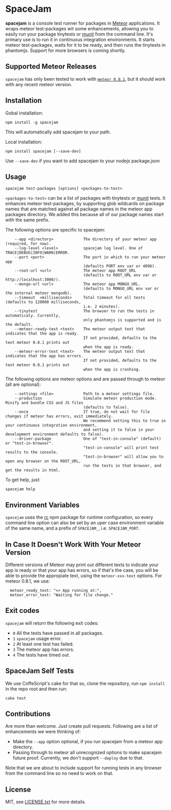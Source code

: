 SpaceJam
==========

**spacejam** is a console test runner for packages in [Meteor](https://www.meteor.com/) applications. It wraps meteor test-packages wit some enhancements, allowing you to easily run your package tinytests or [munit](https://atmospherejs.com/package/munit) from the command line. It's primary use is to run it in continuous integration environments. It starts meteor test-packages, waits for it to be ready, and then runs the tinytests in phantomjs. Support for more browsers is coming shortly.


Supported Meteor Releases
--
```spacejam``` has only been tested to work with [```meteor 0.8.1```](https://github.com/meteor/meteor/tree/release/0.8.1/), but it should work with any recent meteor version.

Installation
---------------------------
Gobal installation:

    npm install -g spacejam
This will automatically add spacejam to your path.

Local installation:

	npm install spacejam [--save-dev]
Use `--save-dev` if you want to add spacejam to your nodejs package.json

Usage
---------------------------

    spacejam test-packages [options] <packages-to-test>

`<packages-to-test>` can be a list of packages with tinytests or [munit](https://atmospherejs.com/package/munit) tests.
It enhances meteor test-packages, by supporting glob wildcards on package names that are matched against all package names in the meteor app packages directory. We added this because all of our package names start with the same prefix.
	
The following options are specific to spacejam:

        --app <directory>             The directory of your meteor app (required, for now).
        --log-level <level>           spacejam log level. One of TRACE|DEBUG|INFO|WARN|ERROR.
        --port <port>                 The port in which to run your meteor app 
                                      (defaults PORT env var or 4096).
        --root-url <url>              The meteor app ROOT_URL 
									  (defaults to ROOT_URL env var or http://localhost:3000/).
		--mongo-url <url>  			  The meteor app MONGO_URL.
									  (defaults to MONGO_URL env var or the internal meteor mongodb).
        --timeout  <milliseconds>     Total timeout for all tests (defaults to 120000 milliseconds, 
									  i.e. 2 minutes).
		--tinytest                    The browser to run the tests in automaticaly. Currently, 
                                      only phantomjs is supported and is the default.
        --meteor-ready-text <text>    The meteor output text that indicates that the app is ready.
									  If not provided, defaults to the text meteor 0.8.1 prints out
									  when the app is ready.	
        --meteor-error-text <text>    The meteor output text that indicates that the app has errors.
									  If not provided, defaults to the text meteor 0.8.1 prints out 
								      when the app is crashing.

The following options are meteor options and are passed through to meteor (all are optional):

        --settings <file>             Path to a meteor settings file.
		--production  			      Simulate meteor production mode. Minify and bundle CSS and JS files
									  (defaults to false).
		--once        				  If true, do not wait for file changes if meteor has errors, exit immediately.
									  We recommend setting this to true in your continuous integration environment, 
									  and setting it to false in your development environment defaults to false).
		--driver-package			  One of "test-in-console" (default) or "test-in-browser".
                                      "test-in-console" will print test results to the console.
                                      "test-in-browser" will allow you to open any browser on the ROOT_URL,
               	                      run the tests in that browser, and get the results in html.
 To get help, just:
	
	spacejam help


Environment Variables
---

```spacejam``` uses the [rc](https://www.npmjs.org/package/rc) npm package for runtime configuration, so every command line option can also be set by an uper case environment variable of the same name, and a prefix of ```SPACEJAM_```, i.e. ```SPACEJAM_PORT```.

In Case It Doesn't Work With Your Meteor Version
----
Different versions of Meteor may print out different texts to indicate your app is ready or that your app has errors, so if that's the case, you will be able to provide the appropiate text, using the `meteor-xxx-text` options. For meteor 0.8.1, we use:

      meteor_ready_text: "=> App running at:",
      meteor_error_text: "Waiting for file change."

Exit codes
---------------------------

```spacejam``` will return the following exit codes:

* ```0``` All the tests have passed in all packages.
* ```1``` ```spacejam``` usage error.
* ```2``` At least one test has failed.
* ```3``` The meteor app has errors.
* ```4``` The tests have timed out.

SpaceJam Self Tests
------------------------------------------
We use CoffeScript's cake for that so, clone the repository, run `npm install` in the repo root and then run: 

`cake test`

Contributions
----------------------------
Are more than welcome. Just create pull requests. Following are a list of enhancements we were thinking of:

* Make the `--app` option optional, if you run spacejam from a meteor app directory.
* Passing through to meteor all unrecognized options to make spacejam future proof. Currently, we don't support `--deploy` due to that.

Note that we are about to include support for running tests in any browser from the command line so no need to work on that.

License
--
MIT, see [LICENSE.txt](LICENSE.txt) for more details.